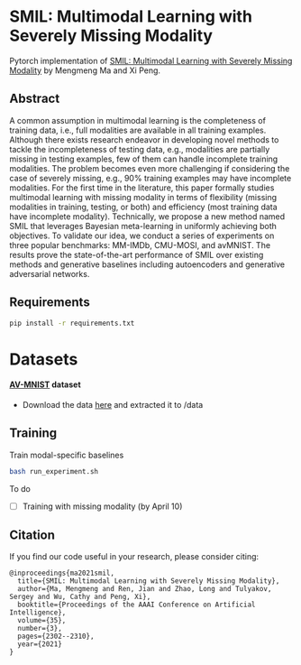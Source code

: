 # SMIL: Multimodal Learning with Severely Missing Modality

Pytorch implementation of [SMIL: Multimodal Learning with Severely Missing Modality](https://arxiv.org/pdf/2103.05677.pdf) by Mengmeng Ma and Xi Peng.

## Abstract

A common assumption in multimodal learning is the completeness of training data, i.e., full modalities are available in all training examples. Although there exists research endeavor in developing novel methods to tackle the incompleteness of testing data, e.g., modalities are partially missing in testing examples, few of them can handle incomplete training modalities. The problem becomes even more challenging if considering the case of severely missing, e.g., 90% training examples may have incomplete modalities. For the first time in the literature, this paper formally studies multimodal learning with missing modality in terms of flexibility (missing modalities in training, testing, or both) and efficiency (most training data have incomplete modality). Technically, we propose a new method named SMIL that leverages Bayesian meta-learning in uniformly achieving both objectives. To validate our idea, we conduct a series of experiments on three popular benchmarks: MM-IMDb, CMU-MOSI, and avMNIST. The results prove the state-of-the-art performance of SMIL over existing methods and generative baselines including autoencoders and generative adversarial networks.

## Requirements

```bash
pip install -r requirements.txt
```

# Datasets

#### [AV-MNIST](https://arxiv.org/abs/1808.07275) dataset

- Download the data [here](https://drive.google.com/file/d/17Z32hxN7zntYYlV51lZBTpn4_MwpC14d/view?usp=sharing) and extracted it to /data

## Training

Train modal-specific baselines

```bash
bash run_experiment.sh
```

To do

- [ ] Training with missing modality (by April 10)

## Citation

If you find our code useful in your research, please consider citing:

```
@inproceedings{ma2021smil,
  title={SMIL: Multimodal Learning with Severely Missing Modality},
  author={Ma, Mengmeng and Ren, Jian and Zhao, Long and Tulyakov, Sergey and Wu, Cathy and Peng, Xi},
  booktitle={Proceedings of the AAAI Conference on Artificial Intelligence},
  volume={35},
  number={3},
  pages={2302--2310},
  year={2021}
}
```

